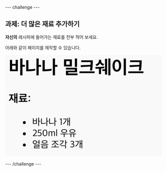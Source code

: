 \--- challenge \---

## 과제: 더 많은 재료 추가하기

**자신의** 레시피에 들어가는 재료를 전부 적어 보세요.

아래와 같이 페이지를 제작할 수 있습니다.

![스크린샷](images/recipe-more-ingredients.png)

\--- /challenge \---